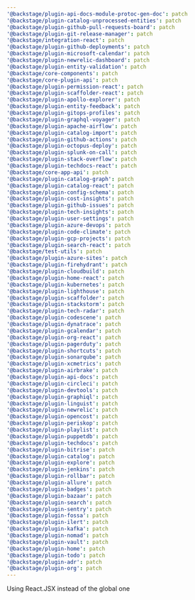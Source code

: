 ```yaml
---
'@backstage/plugin-api-docs-module-protoc-gen-doc': patch
'@backstage/plugin-catalog-unprocessed-entities': patch
'@backstage/plugin-github-pull-requests-board': patch
'@backstage/plugin-git-release-manager': patch
'@backstage/integration-react': patch
'@backstage/plugin-github-deployments': patch
'@backstage/plugin-microsoft-calendar': patch
'@backstage/plugin-newrelic-dashboard': patch
'@backstage/plugin-entity-validation': patch
'@backstage/core-components': patch
'@backstage/core-plugin-api': patch
'@backstage/plugin-permission-react': patch
'@backstage/plugin-scaffolder-react': patch
'@backstage/plugin-apollo-explorer': patch
'@backstage/plugin-entity-feedback': patch
'@backstage/plugin-gitops-profiles': patch
'@backstage/plugin-graphql-voyager': patch
'@backstage/plugin-apache-airflow': patch
'@backstage/plugin-catalog-import': patch
'@backstage/plugin-github-actions': patch
'@backstage/plugin-octopus-deploy': patch
'@backstage/plugin-splunk-on-call': patch
'@backstage/plugin-stack-overflow': patch
'@backstage/plugin-techdocs-react': patch
'@backstage/core-app-api': patch
'@backstage/plugin-catalog-graph': patch
'@backstage/plugin-catalog-react': patch
'@backstage/plugin-config-schema': patch
'@backstage/plugin-cost-insights': patch
'@backstage/plugin-github-issues': patch
'@backstage/plugin-tech-insights': patch
'@backstage/plugin-user-settings': patch
'@backstage/plugin-azure-devops': patch
'@backstage/plugin-code-climate': patch
'@backstage/plugin-gcp-projects': patch
'@backstage/plugin-search-react': patch
'@backstage/test-utils': patch
'@backstage/plugin-azure-sites': patch
'@backstage/plugin-firehydrant': patch
'@backstage/plugin-cloudbuild': patch
'@backstage/plugin-home-react': patch
'@backstage/plugin-kubernetes': patch
'@backstage/plugin-lighthouse': patch
'@backstage/plugin-scaffolder': patch
'@backstage/plugin-stackstorm': patch
'@backstage/plugin-tech-radar': patch
'@backstage/plugin-codescene': patch
'@backstage/plugin-dynatrace': patch
'@backstage/plugin-gcalendar': patch
'@backstage/plugin-org-react': patch
'@backstage/plugin-pagerduty': patch
'@backstage/plugin-shortcuts': patch
'@backstage/plugin-sonarqube': patch
'@backstage/plugin-xcmetrics': patch
'@backstage/plugin-airbrake': patch
'@backstage/plugin-api-docs': patch
'@backstage/plugin-circleci': patch
'@backstage/plugin-devtools': patch
'@backstage/plugin-graphiql': patch
'@backstage/plugin-linguist': patch
'@backstage/plugin-newrelic': patch
'@backstage/plugin-opencost': patch
'@backstage/plugin-periskop': patch
'@backstage/plugin-playlist': patch
'@backstage/plugin-puppetdb': patch
'@backstage/plugin-techdocs': patch
'@backstage/plugin-bitrise': patch
'@backstage/plugin-catalog': patch
'@backstage/plugin-explore': patch
'@backstage/plugin-jenkins': patch
'@backstage/plugin-rollbar': patch
'@backstage/plugin-allure': patch
'@backstage/plugin-badges': patch
'@backstage/plugin-bazaar': patch
'@backstage/plugin-search': patch
'@backstage/plugin-sentry': patch
'@backstage/plugin-fossa': patch
'@backstage/plugin-ilert': patch
'@backstage/plugin-kafka': patch
'@backstage/plugin-nomad': patch
'@backstage/plugin-vault': patch
'@backstage/plugin-home': patch
'@backstage/plugin-todo': patch
'@backstage/plugin-adr': patch
'@backstage/plugin-org': patch
---
```


Using React.JSX instead of the global one
